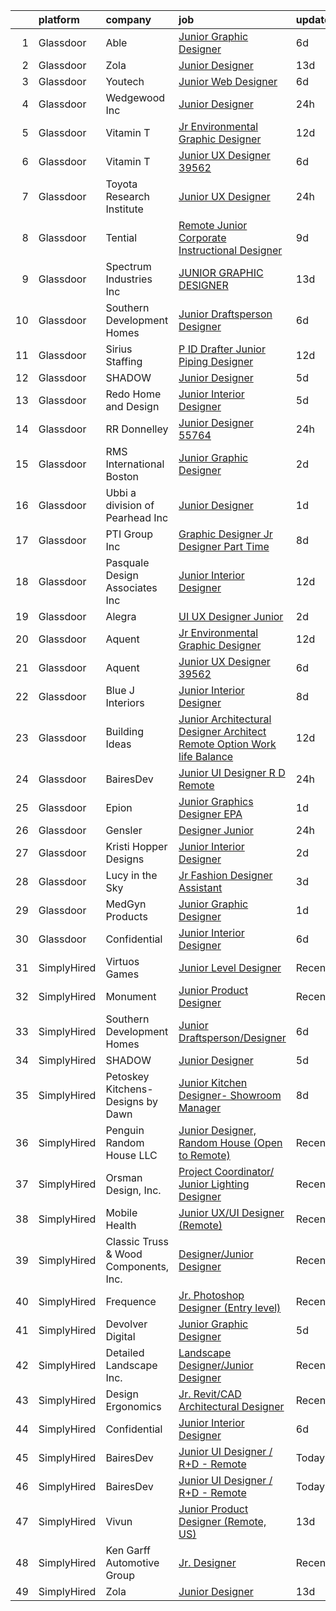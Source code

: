 

|    | platform    | company                               | job                                                                                                                                                                                                                                                                                                                                                                                                                                                                                                                                                                                                                                                                                                                                                                                                                                                                                                                                                                                                                                                                                                                                                                                                                                                                                              | update_time   | location             |
|---:|:------------|:--------------------------------------|:-------------------------------------------------------------------------------------------------------------------------------------------------------------------------------------------------------------------------------------------------------------------------------------------------------------------------------------------------------------------------------------------------------------------------------------------------------------------------------------------------------------------------------------------------------------------------------------------------------------------------------------------------------------------------------------------------------------------------------------------------------------------------------------------------------------------------------------------------------------------------------------------------------------------------------------------------------------------------------------------------------------------------------------------------------------------------------------------------------------------------------------------------------------------------------------------------------------------------------------------------------------------------------------------------|:--------------|:---------------------|
|  1 | Glassdoor   | Able                                  | [Junior Graphic Designer](https://www.glassdoor.com/partner/jobListing.htm?pos=127&ao=1136043&s=58&guid=000001836411ec37b57eb392ff3eaeb2&src=GD_JOB_AD&t=SR&vt=w&ea=1&cs=1_0c916c63&cb=1663831240062&jobListingId=1008142587933&jrtk=3-0-1gdi13r2qii0v801-1gdi13r3ai15s800-880641bb0461eac5-)                                                                                                                                                                                                                                                                                                                                                                                                                                                                                                                                                                                                                                                                                                                                                                                                                                                                                                                                                                                                    | 6d            | Remote               |
|  2 | Glassdoor   | Zola                                  | [Junior Designer](https://www.glassdoor.com/partner/jobListing.htm?pos=125&ao=1136043&s=58&guid=000001836411ec37b57eb392ff3eaeb2&src=GD_JOB_AD&t=SR&vt=w&ea=1&cs=1_7a203795&cb=1663831240062&jobListingId=1008126572537&jrtk=3-0-1gdi13r2qii0v801-1gdi13r3ai15s800-9bc4ce89a76b741a-)                                                                                                                                                                                                                                                                                                                                                                                                                                                                                                                                                                                                                                                                                                                                                                                                                                                                                                                                                                                                            | 13d           | New York, NY         |
|  3 | Glassdoor   | Youtech                               | [Junior Web Designer](https://www.glassdoor.com/partner/jobListing.htm?pos=114&ao=1110586&s=58&guid=000001836411ec37b57eb392ff3eaeb2&src=GD_JOB_AD&t=SR&vt=w&ea=1&cs=1_7897a64d&cb=1663831240061&jobListingId=1008142144584&cpc=2CAED5C921A5F994&jrtk=3-0-1gdi13r2qii0v801-1gdi13r3ai15s800-d5ae73c5507a6bbd--6NYlbfkN0CIYR86DE_j-W8n_kiFTReRw2PfKLlNME9OJ7rpIZtr1-gBkTF8If_0sThYVhjyv9ymy3K17swNAuDIIYlCM6-kFv8Yg2cpTnUpYro4UIuruUCSwN2SbJi34sxCT12uaY519aMmi1tUohSzbVeajlGtKH6WZqrNjVsm2Gdr-ePEw0s-6KeKrWna9gec90NHC2f2bJrcB7CqpC2wmy_waojjlolfbR01wO_3d4R8K9febsVX9I0J-QdEbcWDUmyN4jpP8eQahf94o--dbdWPisySHE7ishhyLKHaaAix7ncDRUB39ol4KD1f8ngvErECX8yzMY-0Pwu1zo_tf9MNOJ9doK-iqvxtHswt5TL_gjo4X83itIaRXQFJynKb5wbfFmOpglCpgPGxFI5BmYY0cg4f1IVSeM2GtuBOH2D_4N1cSVn_9qb8IYGGgBTzF39hJulOuLEhLAB5E5eKItorNup1VD3pE7FK6Ji9TN0CdFuh1CsPXP9bLZUPHsmGTEuYtXs%3D)                                                                                                                                                                                                                                                                                                                                                                                                                                     | 6d            | Lisle, IL            |
|  4 | Glassdoor   | Wedgewood Inc                         | [Junior Designer](https://www.glassdoor.com/partner/jobListing.htm?pos=123&ao=1136043&s=58&guid=000001836411ec37b57eb392ff3eaeb2&src=GD_JOB_AD&t=SR&vt=w&ea=1&cs=1_d1db55d4&cb=1663831240061&jobListingId=1008154539510&jrtk=3-0-1gdi13r2qii0v801-1gdi13r3ai15s800-37cd3794212bea1d-)                                                                                                                                                                                                                                                                                                                                                                                                                                                                                                                                                                                                                                                                                                                                                                                                                                                                                                                                                                                                            | 24h           | Redondo Beach, CA    |
|  5 | Glassdoor   | Vitamin T                             | [Jr  Environmental Graphic Designer](https://www.glassdoor.com/partner/jobListing.htm?pos=120&ao=1110586&s=58&guid=000001836411ec37b57eb392ff3eaeb2&src=GD_JOB_AD&t=SR&vt=w&cs=1_8a449753&cb=1663831240061&jobListingId=1008129863857&cpc=AC285F3A3ECA6BB0&jrtk=3-0-1gdi13r2qii0v801-1gdi13r3ai15s800-e3edd1ff59c9b9a0--6NYlbfkN0DMrcEu7yrtATojKJA7cEzGQ3FdRGWLh0CZQInL4ECGI6k5tN82kdM0cJmh4vC7GggP7zUT0jyVoXSJAKk8MzevS-NwFvMPpKga1x3mZJUukCQsdgIAZ1jz5sZr069Bnq61J4CRVrzkeNE1-DpSosLsnxd7FEc_dd6-u3rWqqO3kxboNzr_DB9sbF8FjphIkt5RvDu5m8MXWlKbBuKHsA4cWggphHheqKrCSyGsyqH9iUvGruVK4SCxOPXwnp2kl-k7IJD6vFeK1bZT1TWt74yGd4RB2ezMJhmC64R6JeCRw1hiCxR4OdQNA1dX4DswyILlX3amMssLf8rYL5mWvvcip8K_n9r7SqqgoQ0dpU-3fUesVyO8IyHQ5fGDi5vaDkoQRfdT8CWyRMML-Rx--uc7L9TBTFA8QSTNLQq-LDxVn4tikppGkv4g_vA8qoTEhhhpSAH3kVrk_7Phrua2cd0d-MwVeC1lQHyesbD8UpuQmA%3D%3D)                                                                                                                                                                                                                                                                                                                                                                                                                                             | 12d           | Los Angeles, CA      |
|  6 | Glassdoor   | Vitamin T                             | [Junior UX Designer   39562](https://www.glassdoor.com/partner/jobListing.htm?pos=117&ao=1110586&s=58&guid=000001836411ec37b57eb392ff3eaeb2&src=GD_JOB_AD&t=SR&vt=w&cs=1_1edf4802&cb=1663831240061&jobListingId=1008143792957&cpc=F41FEAB56D215062&jrtk=3-0-1gdi13r2qii0v801-1gdi13r3ai15s800-d40b49f18d499396--6NYlbfkN0DMrcEu7yrtATojKJA7cEzGQ3FdRGWLh0CZQInL4ECGI6k5tN82kdM0OKoro5eXmjqVcNjgB5epRYiURk8pU6ef5Cj0Vc6yfacMP8uR_qZ7WfPM-xoczbb-TGFDmK4GNG4OgJgk8QyDU28Ocn4pJKUo952bAkP-kkYll87KWmI9HpgcCdHiDHuX_z1il2QPTxRz5UwHFcahg2liHkZRlO0H7jzXRVRM1LegkuRlx08GPscOlsQiS3J1N1g9-EPysoAdBaqSa0Hn1-gvco0_qwzfrz1594-iSGPOwhlswYhfkwVHQKbtwxdbU7WFleeUgQcJFpbpDnCkUQ5f-FmTjpxXQ8QtzFJSO4kgCqD5zK6onPVcriWIO-pTRbpx7ViQ8p3STlcY3IwfFL680YKwLrTFlSmYHQOblPUkmKLdwS8x33JZ6JktncjDyyABem2Hts9JpP2DeDin2Vi9nMq_211546RhGsbrYmqJZ9m_GUTiOA%3D%3D)                                                                                                                                                                                                                                                                                                                                                                                                                                                     | 6d            | Remote               |
|  7 | Glassdoor   | Toyota Research Institute             | [Junior UX Designer](https://www.glassdoor.com/partner/jobListing.htm?pos=116&ao=1110586&s=58&guid=000001836411ec37b57eb392ff3eaeb2&src=GD_JOB_AD&t=SR&vt=w&ea=1&cs=1_9661e63e&cb=1663831240061&jobListingId=1008154395626&cpc=D2F1DE17EE1F43B9&jrtk=3-0-1gdi13r2qii0v801-1gdi13r3ai15s800-f67843274f24dfd7--6NYlbfkN0DSgjPPcnEdvoK3uuxfISLALE6pB1FR7YSHOr_tSg5_QGIhoz_2VqUepdcKLBLI_zT8gjyfR1r67aOTbgheK19SQpXGle3g4VY2c30lMRAY4mIgBgEwCLhgJWsabSw76xIdLQzQTrpVtAGGFxggeZHQv2ARMYsVTb7oNmNoJVFJjyIc4Ag7TCw64-c32vzJS7bqwaGdtFm07lUpp9SskyiTMybtavc5EVoSoixMbcbzQ-PoipfAQuCHK6VqRY4rSu9mDBMNyci_bLcnVMEI7N_IF0gK5p8UgEXqtqtmpi30hYxZRWhQVwvsvEqNOlGsPD-juLZyBaLJjH0LOHL5nr1qrkpGLxjgwkre8P5OK2ylmzb0pQF9rTFS6OTC-yWls3rSSB7IDKoU2Vq0n7rKvOtxXceLqMa6dwZbSxeNCEZRCsDak8z5yWyItkr2HuDaD17A1DzojNWZJwJRNlNqlm9PfXHTYAst2aP67LUWmHq5nhLU9Jxp3g4lZONNXjBZcPbis--ReO1clS2OLBLwDaI21in6CXPETCa8WbCEOORqqUisAZtp5yj3DjYjojkR8EvBRyzp9bTc0QX9FozRhy31)                                                                                                                                                                                                                                                                                                                                                    | 24h           | Los Altos, CA        |
|  8 | Glassdoor   | Tential                               | [Remote Junior Corporate Instructional Designer](https://www.glassdoor.com/partner/jobListing.htm?pos=115&ao=1110586&s=58&guid=000001836411ec37b57eb392ff3eaeb2&src=GD_JOB_AD&t=SR&vt=w&ea=1&cs=1_77956c4d&cb=1663831240061&jobListingId=1008134985399&cpc=8795CF9063CD573D&jrtk=3-0-1gdi13r2qii0v801-1gdi13r3ai15s800-81c0bbf3eb003aed--6NYlbfkN0D_VUMocHtM7-M2l7xhQCiQST1RW5dQjS02UsWe7tYaNAZWZWTzZ6bpJTAOxr1kLZpYfusl-8-EKeHJg1InNYYfsTHb6Q1E4ISlIRK5P81rQB7HANRPt4gbB69OyZYRMBhTrLUME20y2AaGxclPWQyzs1xb-4HhCvITK9PxcsgCR3pOYwBeWHOk08JxWufRYOk50IBXl3da2IQhLSLZ4JchFVnDcKPFGrrFOkT7RuTY_Xe0uVEeG16iNcOTzN77XHCHiMA1pqQG8cxLrQ7-3eVcQICyOuLBQPl4yHDkZPuVMYSIWnSk8vXN-Pmrs_mWsKDL9P7Hrjmo0mHiGrWxWiklwz3k3Em2R_enV5qVBqZ4NfCsU4HcW_GVzAaJ-UDBosoGG7laq-rHhskVpqsyh_hOWZKVm3jJ6IFz2tYK4wdVNbGuwBa3QflJ6DMRYZFvgaTX2ZD8gMmiCASEti0qyWxmptxMupFOfjqnCeV1Y_Y6ZVWDIHiCV6I2DEovjUAMQ637ethApc7ROV8VEd1FKdlX)                                                                                                                                                                                                                                                                                                                                                                                        | 9d            | Remote               |
|  9 | Glassdoor   | Spectrum Industries Inc               | [JUNIOR GRAPHIC DESIGNER](https://www.glassdoor.com/partner/jobListing.htm?pos=124&ao=1136043&s=58&guid=000001836411ec37b57eb392ff3eaeb2&src=GD_JOB_AD&t=SR&vt=w&ea=1&cs=1_f8664f6a&cb=1663831240061&jobListingId=1008127127096&jrtk=3-0-1gdi13r2qii0v801-1gdi13r3ai15s800-245c7a8aade1c99b-)                                                                                                                                                                                                                                                                                                                                                                                                                                                                                                                                                                                                                                                                                                                                                                                                                                                                                                                                                                                                    | 13d           | Remote               |
| 10 | Glassdoor   | Southern Development Homes            | [Junior Draftsperson Designer](https://www.glassdoor.com/partner/jobListing.htm?pos=128&ao=1136043&s=58&guid=000001836411ec37b57eb392ff3eaeb2&src=GD_JOB_AD&t=SR&vt=w&ea=1&cs=1_d69cd072&cb=1663831240062&jobListingId=1008142317710&jrtk=3-0-1gdi13r2qii0v801-1gdi13r3ai15s800-a37d45faa1e4fba2-)                                                                                                                                                                                                                                                                                                                                                                                                                                                                                                                                                                                                                                                                                                                                                                                                                                                                                                                                                                                               | 6d            | Charlottesville, VA  |
| 11 | Glassdoor   | Sirius Staffing                       | [P ID Drafter   Junior Piping Designer](https://www.glassdoor.com/partner/jobListing.htm?pos=105&ao=1110586&s=58&guid=000001836411ec37b57eb392ff3eaeb2&src=GD_JOB_AD&t=SR&vt=w&ea=1&cs=1_c48827f6&cb=1663831240059&jobListingId=1008130450891&cpc=D2877CE1419C0D99&jrtk=3-0-1gdi13r2qii0v801-1gdi13r3ai15s800-873e110fcc61c446--6NYlbfkN0DefmBVt_M6I8bw63euEvOLF3oPw7Dn40b7qCku9EKJriNBX0OsrzKGJ2_Cyv5r60vRZ6fibt3w058hU5keXQZSXdoSd3MorD_Hsza93jykJf3x3GAEi3G-ytO77sDqUCOl_nBX8Tq6nWWaRDHsd7sZKZdNrZpnmtWaRo9hmpAklFChTOFxxOZApLCews8jLqBxwzrZ_qr1Lj_TFNfamcCcn-4rLdK3wBAUHN6cdttgI5_kvRO5is7JJWW9DwhPprB0tkosUEj_gYfpomVf_0QKFqq_MOmfmJ7oyYcTgFJBM241Du9J96EVZBzYyQwn3R_HGIAi36kF2jzGqP8D-CtoFCVRg3ozAnn0lox8r2-DT1b54sORg-2FSL5Z2Jgm5YbMnV4dUS_2SPoJe2iVhHVa5SYLnaogVkTZrBBLhPCadwNSEJDz3-GPugCPyDvJCWDZiqivIJTUtr4iP-9DPIt_wL98FXidBHaYnbAs7s_1kQc6E-crJdYK7TbBxrpLdGXcQ3Q_9W3wAwVZAdOqUAE-Il8UZK913Ki1IWDbiHfqS2IhnE8ZhpadTpZRMItwzY-XvLBoSxj1OSDusUl3yc71G57fmeeCqg-pMuRHNTHACCARmHLWyk-1-0TRaSOrbNFGt0dHTmdwOqFeskPxbFSRkZwcnnmYngcV_Fj4vOmruZw6xNGDj1VKq01uxN6u-bYrdNQT1OPCbSXrNrrU_4lDF_Wb-fEDu1NiD4D7OK48V7CcuB2TKMd3MkLV01TFKdS-y5k6lstqBmG_TsKGD1qq49WUhwEEawjecm26WAE8i-bnVTSPBIUF-z0OhLVZ9kpgf010m5GqHnm8StKxWHBJ5Fg5Uh20gETBWXTcKNGXkGRcm6mtcKxZF8TjJyQEIhQjh-f1oS7zXPyG9uKNySJy) | 12d           | Theodore, AL         |
| 12 | Glassdoor   | SHADOW                                | [Junior Designer](https://www.glassdoor.com/partner/jobListing.htm?pos=122&ao=1136043&s=58&guid=000001836411ec37b57eb392ff3eaeb2&src=GD_JOB_AD&t=SR&vt=w&ea=1&cs=1_fb00676a&cb=1663831240061&jobListingId=1008146093582&jrtk=3-0-1gdi13r2qii0v801-1gdi13r3ai15s800-10db9213cc499d61-)                                                                                                                                                                                                                                                                                                                                                                                                                                                                                                                                                                                                                                                                                                                                                                                                                                                                                                                                                                                                            | 5d            | New York, NY         |
| 13 | Glassdoor   | Redo Home and Design                  | [Junior Interior Designer](https://www.glassdoor.com/partner/jobListing.htm?pos=104&ao=1110586&s=58&guid=000001836411ec37b57eb392ff3eaeb2&src=GD_JOB_AD&t=SR&vt=w&ea=1&cs=1_238a63b6&cb=1663831240059&jobListingId=1008145091301&cpc=5D41213DABD2E4BB&jrtk=3-0-1gdi13r2qii0v801-1gdi13r3ai15s800-27b131564f567590--6NYlbfkN0BKgzQyzTF1Q9mOsR1amaS-juVGLjHt5Cdom-gEF9y-xaA6VVL5_C6wiD8IfYGf7161s0GItLI1HYe_j6cPtTMqBglxFuTYQ0Mc8sMCK7-dv90VjUlpQsL5mq3a1jLuQalQBHc_qf9qKU6nnHa9SuCbw_RM9yIuUd0fGdzNXWx_P3L4ZlimqP13mes8VxYYPFKAF-7E0hHE2P3UwYOJ1YnmmuKyJMj7RlasMelB8K5pU34EuYT2pprjZipUhrDKkZGhYRYPcZytFWmuMmqFvfuLR5bDLgLyQbJk-YFGQBSsnJfHtuKAXm3Rqyewg317RBawWPG69krP0zyuiv2itJoeyJcmhMSGnKm6rt1GlHyGw297dGJ4RW8aki0b1DKPaQ5sWNh-JNqWgmI4DY-ybmSvzvLr-tzBAE5M1XzPny1k9PH6RoJWswrCBCZPUimUcdc04CNdCa-yUvFMCkqfP3m6iUBIj_lcvQM7CGKjDIjKxP8YufXgK93HvKAGl6tAvSFx1DwnDq5fKwydUBD8iOEL)                                                                                                                                                                                                                                                                                                                                                                                                              | 5d            | Nashville, TN        |
| 14 | Glassdoor   | RR Donnelley                          | [Junior Designer   55764](https://www.glassdoor.com/partner/jobListing.htm?pos=106&ao=1110586&s=58&guid=000001836411ec37b57eb392ff3eaeb2&src=GD_JOB_AD&t=SR&vt=w&ea=1&cs=1_5b6cac80&cb=1663831240059&jobListingId=1008153852550&cpc=59DEFF8D475298C3&jrtk=3-0-1gdi13r2qii0v801-1gdi13r3ai15s800-b7ddb6e65827fa45--6NYlbfkN0AD6XRjWzGsYkgq3cP_nmG8Ct3d_1eRbAqPP9NkOlY20LIafsXd39kZCKTtq2QNTOUo4UID47NiHQqqfRL7wR4oVwqsLIYnIEZs7TDVD5ZXBGM1_YH1ku1aaOQNRNq8dNWQk0YCwD8_buRHeIpdCamzeFP-cSx7JWGAZ6p-uIaM3jVIJkZfcy8rgXB--r4FAU_yLz2-kUCAyWpgRz0XD1-now_jhIM21iMODwNlqCQM180DbDRGKpT6QjtVXshBEnk-mT5QS-pZw7edAbUWdffEhYA3Kz27uwSLYPGfWrBVpxyiZSU_FmrOZIQauekNLvm7HsSbWj5ms7GLSaJMwWH-qIbCHwNEF8GD-6hOeipaiAnUkHVyg0ZVaWbzvYPlRSnatmaEIAFTpHIapC8BePOBegWz3lgbZashM-NjwMmiFDckXZQe0g1dlBO1JuUHtZj5jSLCrtbUP9JgvqjYnDzWd6AlOXeZ58t6TG6Yh3KE_U_hodpKiYtQ6IugRzdsIDUWYoek0LqNZDl-KyE1cdRb)                                                                                                                                                                                                                                                                                                                                                                                                               | 24h           | Phoenix, AZ          |
| 15 | Glassdoor   | RMS International Boston              | [Junior Graphic Designer](https://www.glassdoor.com/partner/jobListing.htm?pos=112&ao=1110586&s=58&guid=000001836411ec37b57eb392ff3eaeb2&src=GD_JOB_AD&t=SR&vt=w&ea=1&cs=1_ef4537f5&cb=1663831240060&jobListingId=1008148800174&cpc=1120CD366D53BFD9&jrtk=3-0-1gdi13r2qii0v801-1gdi13r3ai15s800-ca9356081083f44c--6NYlbfkN0BHIfC1zsKGIu0R3teaIu8liT7fbRNLaQeDQfcPJweUK3vTeD_DK7dPD5oU30TWVpranicL0-EhqwIxYTZjSviP-kjl32SA6e3iMdjEfGO2xtlEY0EEB8p5LJmH9qZpjsKI-xVm-5u6yzLEDez-zZX9gHK0-RnAB1fNv48EZbcPHG3Z8GXEc2WyhuWnRVCmRGoTeX1Mp0-ZSIvF9_wqH6Ty1EKjx2vsJqdYP5WW-Z49jj5_wDR_QHB3igw9ftn-mEFb93T-ma2oAcy8Osx4eTzKnJ1EzZznws1pj7czOA7D0PF6bKCUwMJgHsRhn2Qw4TkYGHrIHAw_0l5x2oTO_VGVESVj8PFcBcEguazf2VKqMrusmui3BdOu5k64uEwcvr49mIfvWhY3yrpMVit7N4Tb8MBFfKGDXCNyE89FCt7q1F2U1FIeJ6qG0pQKLHG2E-XhHkHTAec70HT2I_woz4WhaTbEeV03YYTx8U8_JQuXQyiauHKDa4IGSYj8XKyHyuJL5kohpKkCMg%3D%3D)                                                                                                                                                                                                                                                                                                                                                                                                                   | 2d            | Andover, MA          |
| 16 | Glassdoor   | Ubbi  a division of Pearhead Inc      | [Junior Designer](https://www.glassdoor.com/partner/jobListing.htm?pos=121&ao=1136043&s=58&guid=000001836411ec37b57eb392ff3eaeb2&src=GD_JOB_AD&t=SR&vt=w&ea=1&cs=1_443aa346&cb=1663831240061&jobListingId=1008151280868&jrtk=3-0-1gdi13r2qii0v801-1gdi13r3ai15s800-8092f5df4c5279d9-)                                                                                                                                                                                                                                                                                                                                                                                                                                                                                                                                                                                                                                                                                                                                                                                                                                                                                                                                                                                                            | 1d            | Brooklyn, NY         |
| 17 | Glassdoor   | PTI Group  Inc                        | [Graphic Designer Jr  Designer   Part Time](https://www.glassdoor.com/partner/jobListing.htm?pos=113&ao=1110586&s=58&guid=000001836411ec37b57eb392ff3eaeb2&src=GD_JOB_AD&t=SR&vt=w&ea=1&cs=1_36c37f37&cb=1663831240060&jobListingId=1008136531111&cpc=9FE5D8D7282D4400&jrtk=3-0-1gdi13r2qii0v801-1gdi13r3ai15s800-d9238c144ba47ad8--6NYlbfkN0APToHrk7ILONyRglvlT3LJMO76dZGJsKlG8WQjsY8CqzJJDeCOMXQiYKHQ2KF79ji3fcaagy1EgP3UZSMxkLharUliBRbhwqXrYIeceeRntOTsDlw_-iiFMhq1dc7PN945hUwtPDgSCJFe4nvaZ0AqWIC_B6UlnC45WgbjMgV6HWFsPe3qQ4khvulSSnmaN_lrOeZduZkKnLO0mUjyi78pjy13M8Ch9qBxmPkSdEu3PELIQJf7YWvNjzeUgLP_I2r52XwfIedD6ALrQUa5YUevLKPUsAzmQ-H83MpwR_1thoHIbgVoaAkZmRyThUUGh4GeJkEmLtzVwn3WAkszsoCk3b3pykamSalnDUspPQLeiWBm0kr7PpI4pxEJ9xT-_ksf5_rOVw7dKXFUSZ6VJbP8nMzIPFlLVlegLHMJMyCZSKTIuWG7w8adbQcTMhLdTI2Nzz4BxBsovD8PnRLfRfd6l-ZCJyy8tC1rWrczH7OX8vAufVOEJ8KhxRoxv93jnvg_EtQRKTy9wmhwo8Tox_5oFnWg4FQltDE%3D)                                                                                                                                                                                                                                                                                                                                                                               | 8d            | Chesterfield, MO     |
| 18 | Glassdoor   | Pasquale Design Associates  Inc       | [Junior Interior Designer](https://www.glassdoor.com/partner/jobListing.htm?pos=107&ao=1110586&s=58&guid=000001836411ec37b57eb392ff3eaeb2&src=GD_JOB_AD&t=SR&vt=w&ea=1&cs=1_04e55c6f&cb=1663831240060&jobListingId=1008129852818&cpc=7FA2BCC6CA7CFB05&jrtk=3-0-1gdi13r2qii0v801-1gdi13r3ai15s800-61b0abdc7b2b1a14--6NYlbfkN0DeyJ4CP5CzwT7broxeUwKBt3co1QwKwWitRQqJu2WRZ7VTCBHWaFrM_PosJKHjt79PY-lpFntvZfrj1-pzeV4boRhheuo9RZSxBFmoh2Rtkrr1LJmCCXQltN41edChKTExL1pdbOC9ETDbu_Gu2cTkyZj6wrZY5RYaU4mOMrhjPALNFTturcH6J8IeMwXx6u-mz74ozrBXMeHYhgCw4-g_WnF7pInRkhaM2nWa9C1UIjPsn0BuUhxCGHcHAHb1ZXtE0no_Uj8fL5u6C0wJW1RjfkB-YIhJ4Hlbd2ktjLGdnbsO4OU5Gzy3W8nL2IQVkaPYxR90ImwezhJsaxGmbJf43VPhymPRw9R4q01z0_sXMyMa01Z6knXmMDQJ13ynsnlSVhN0VchENRTg_zfALVx6piQYUBhHJyyU5mjiNiH403hNNq06ZM0OI63CvDnMJat66zWzzgt1q8JoYmcVLTt_7KELjgFJPBDaBs6ZKGnmZj9K52iznQEahLrN5uc1TbmfHKwisyYWpOhYpRI9o8JJ)                                                                                                                                                                                                                                                                                                                                                                                                              | 12d           | Tampa, FL            |
| 19 | Glassdoor   | Alegra                                | [UI UX Designer Junior](https://www.glassdoor.com/partner/jobListing.htm?pos=126&ao=1136043&s=58&guid=000001836411ec37b57eb392ff3eaeb2&src=GD_JOB_AD&t=SR&vt=w&ea=1&cs=1_f0256a17&cb=1663831240062&jobListingId=1008149723873&jrtk=3-0-1gdi13r2qii0v801-1gdi13r3ai15s800-78528d52a11542e8-)                                                                                                                                                                                                                                                                                                                                                                                                                                                                                                                                                                                                                                                                                                                                                                                                                                                                                                                                                                                                      | 2d            | Remote               |
| 20 | Glassdoor   | Aquent                                | [Jr  Environmental Graphic Designer](https://www.glassdoor.com/partner/jobListing.htm?pos=119&ao=1110586&s=58&guid=000001836411ec37b57eb392ff3eaeb2&src=GD_JOB_AD&t=SR&vt=w&cs=1_99cda45d&cb=1663831240061&jobListingId=1008129286381&cpc=3BA4CE39D5B5DEF5&jrtk=3-0-1gdi13r2qii0v801-1gdi13r3ai15s800-a6365e1a45911b03--6NYlbfkN0DMrcEu7yrtATojKJA7cEzGQ3FdRGWLh0CZQInL4ECGI9gD0Wolx9R2v-Aex0-GK04mh0gF0r2HiMqpNwxMKDTJdW58kKLG-lsVeD_ZR_DckdJ_g22HV91BGbin97NlMU2uXLvg7cDSAY_cBUDeuZSEINuk4gZzaQ-xPGtgyVEkuWlyAEcx2wWRkTi78ylrKXRI1CPAl0AtnnUJADfo3F3Vuld6XCn6Oo7ZAIFkrO8HM4sMzLyf9kLgAtQ6a6ar8ZmAefcUKQAvwrgWinkC6mjL5hPfC4AEZjAJEcAxcuPY7sd3HRzH_nVno5qrt_MXKD73lPI5JQO7-addS_pWklizOIXSwAcdI3xHJDX2Ad1C6jsTXVP_fMxadHVF9zfxRegSPENwwoDSBmrfIQyEWR-tgp9bxbQug6ijNFJN6CL5e5LJrbdaiPp65FQ9B7IsD8uIc2EAp16WVA%3D%3D)                                                                                                                                                                                                                                                                                                                                                                                                                                                                             | 12d           | Los Angeles, CA      |
| 21 | Glassdoor   | Aquent                                | [Junior UX Designer   39562](https://www.glassdoor.com/partner/jobListing.htm?pos=118&ao=1110586&s=58&guid=000001836411ec37b57eb392ff3eaeb2&src=GD_JOB_AD&t=SR&vt=w&cs=1_e79e72e9&cb=1663831240061&jobListingId=1008143268343&cpc=3BA4CE39D5B5DEF5&jrtk=3-0-1gdi13r2qii0v801-1gdi13r3ai15s800-60d6663289edea4d--6NYlbfkN0DMrcEu7yrtATojKJA7cEzGQ3FdRGWLh0CZQInL4ECGI9gD0Wolx9R2EDT7B77c2cQMRQOZ1xQi8gwATJaMeFYXO-vAbsfBUomsQt7k-RDmrDJoQ113Qu_uPDp7nmZmS5hzAkgk13Cp27GhZwqqilOnjEifrkJUyaTiM-8FdwIlMm-zwAkpkrnovzcKOs6UfzEbhuCg6lpZZv1l8Ru_-O-6G7PJHU0eIgJiH_a1U481lQaq_ZBGSZ4OJi3MKQCvM-1x9CF1AB-WVPDWHED0tmW7hWupTm5GlecLQ1ju04ach2Tx4_HzgkQ6YCm39P-ivQTDhx-4NXoVm5dEqoS5tKKEVCFhTiEUrrtHhonSBY1UfC5QVj4uHz7vCAqXsPA7tsK-MdI_VAwxZjUmNYSSyDj21qQK98HcMM6MgTi4u1cR0AD7tkJJG-sBUzukMUJu2iCnoIUjKLidqIwyy6JzSkGqrdpxlOB7B3M%3D)                                                                                                                                                                                                                                                                                                                                                                                                                                                                   | 6d            | Remote               |
| 22 | Glassdoor   | Blue J Interiors                      | [Junior Interior Designer](https://www.glassdoor.com/partner/jobListing.htm?pos=102&ao=1110586&s=58&guid=000001836411ec37b57eb392ff3eaeb2&src=GD_JOB_AD&t=SR&vt=w&ea=1&cs=1_60104542&cb=1663831240059&jobListingId=1008137059090&cpc=A486F5372BF15452&jrtk=3-0-1gdi13r2qii0v801-1gdi13r3ai15s800-f301d28a5d1ca930--6NYlbfkN0DzaDHVbxJ-LJZej0v9fk4K-FwNocoxjQ_zxp68kPBvcqyzjXk4zrV-wbRO9-isIwf7LmOk5kmTvNpC1SsbgSQOeUDJM3Ov79AwMJh7JZAGBV6MbFkRK7XedKvtPGpcbo_SnS2v7PBHlgshl9RkGqQloSbDcBeJLVOiaOoyA67uLNio6sIBl1ATCnqPOZPHWGCrs_JSBNKMQgVWN8w3jjBJDN4aWhlS5x77OG-ZNDq70G6vsKppnTIv1iDCjD1EYWz6oVqqBbmnp3mVkjUdpa9_8eZemIukYiyPiVArvZ9K4-6pBY6c8f6EEayoO2bJI3ja22aGSHjtr-kl-tRGRVWjn2nQ_fMrRgKX0zwJgkRjUi7hsK7-q74lXUhArhVNAACgpE9S3dS8QQQ9EKv1HcJAlPYo7wEE4ms0qHbyIlOzY8u0l9wOWunKcHKmz8530jNzcHCM2ijzJEyEGU1l2Z-73k5L55cS_zuJ7l6p1lus9Mp4Y_RZcar3bbnB4pYSLBkDAH_yF2itQDBHDV-WTfIc)                                                                                                                                                                                                                                                                                                                                                                                                              | 8d            | Broomfield, CO       |
| 23 | Glassdoor   | Building Ideas                        | [Junior Architectural Designer Architect   Remote Option Work life Balance](https://www.glassdoor.com/partner/jobListing.htm?pos=111&ao=1110586&s=58&guid=000001836411ec37b57eb392ff3eaeb2&src=GD_JOB_AD&t=SR&vt=w&ea=1&cs=1_61f0cf52&cb=1663831240060&jobListingId=1008129365770&cpc=217C45A42544DB93&jrtk=3-0-1gdi13r2qii0v801-1gdi13r3ai15s800-ea6ca61888e8ea57--6NYlbfkN0BoeN8o2TtYIymYcGb3iHz_h7Kekt3ZVqOBcUvSGCcqpehHID3nX_z7p72YZ2b2Z3I8nVW7vD_6BmfNHiJUgihcH7jnK_NGbyHAd2kPHe6-JH7Drm_peyM6MzsSVYPbSFrlAS2jhb6Os4JaXrPWucfq9vSAmSmnIrCkp-7HqOhw4bKiP_t2xNuZjDHBTAU_1r1XLftvh-HY9rtHNZVOVRRg9pZLKR8R9fs0RUlH8l6l0so001fHb5xxEIkuGhDCx98ersJI_sQ_E03SUBbLsy7LnatCtZh9he4rbl5DK38OCiuVWOzhs6FvomfyMz3_nr93jGaGh-JqLnpnBKROU0nhuW27J5_b0Bu8IyEkDKUWQDQOztBl9LAE2u21DLG0uczzcfGbn-_sNsewZ6NB36h-BDGZGNvhkqM1Xbxo9oSwJk6DITc9kwrrLxi1PWCv3h5wbzilq1Bu1Lnb_TbMto718h7Up4bnYSOReAXfq_1TTpsxrTexvNi1F8MWmwmEhLyzni2MTv0uFs3ixjzyRN4RF3jxx0_XJFZNlfA3tmRCWq1dDh84YtW7gqXfolbd7MQ%3D)                                                                                                                                                                                                                                                                                                               | 12d           | Nashville, TN        |
| 24 | Glassdoor   | BairesDev                             | [Junior UI Designer   R D   Remote](https://www.glassdoor.com/partner/jobListing.htm?pos=103&ao=1110586&s=58&guid=000001836411ec37b57eb392ff3eaeb2&src=GD_JOB_AD&t=SR&vt=w&cs=1_00212681&cb=1663831240059&jobListingId=1008153488457&cpc=2CAED5C921A5F994&jrtk=3-0-1gdi13r2qii0v801-1gdi13r3ai15s800-22334d203f101bca--6NYlbfkN0BfEGkshao4EhrCCf7LYqKO8VNtf9vkQrewuI3DmTR_-G3zJxSBeo1ORWaJUaUR2cJI3o73wb8YKaLcgKq9WK8IYI59m15eV8vcglsZZ7ypdJc15E26d6NhZag-UM6mUgzEdNHISO5vO8yL995Y577DP1X9IU0A_Gw2Cg4aVT9LV3eVmAvGo3kVWKGUMFLXDI5g4z8CQMNmV2yaKAfhmkuqcnOwzwR3AGyF3v7QdzmH83LZmm7WzRsbNuo3ZGaZgyj7f8ZEPYxuGOg71_iIPGKfH51dw5Oc1qLLv2XxUj8l_rtEoG1d_RcoY9aPuvtmCZktWyYSsNVvEe097Odp3q7dDtLmA84_AhGDaA7CCN4WN-tNy5zFzuX0Ii2RPm8XI7fCqrgalF-66xRPinSUH1aWY3BbEmpEdSO85pWy_4KWDOTTXpGIS25oN-p9LHGi3diojTnuqWhgSKnuh1dpaK1ctfzccjeG3_Xkn2-VtjSmpVRQbUF-JyuRAuFqrHZOzQtaKEYmIK0BxLH4cZRyK8l09kYGcXTfXIXqOOj_lyP7bxcicaQGRyzi2oItrxzWpMZxgqB79tb3OPB20ANa5AsJ)                                                                                                                                                                                                                                                                                                                                          | 24h           | Colon, PA            |
| 25 | Glassdoor   | Epion                                 | [Junior Graphics Designer   EPA](https://www.glassdoor.com/partner/jobListing.htm?pos=129&ao=1136043&s=58&guid=000001836411ec37b57eb392ff3eaeb2&src=GD_JOB_AD&t=SR&vt=w&ea=1&cs=1_bc52efc2&cb=1663831240062&jobListingId=1008151556127&jrtk=3-0-1gdi13r2qii0v801-1gdi13r3ai15s800-514c94be094b6f47-)                                                                                                                                                                                                                                                                                                                                                                                                                                                                                                                                                                                                                                                                                                                                                                                                                                                                                                                                                                                             | 1d            | Remote               |
| 26 | Glassdoor   | Gensler                               | [Designer   Junior](https://www.glassdoor.com/partner/jobListing.htm?pos=130&ao=1136043&s=58&guid=000001836411ec37b57eb392ff3eaeb2&src=GD_JOB_AD&t=SR&vt=w&cs=1_3aaed168&cb=1663831240062&jobListingId=1008153039723&jrtk=3-0-1gdi13r2qii0v801-1gdi13r3ai15s800-0eadf13679e37dfd-)                                                                                                                                                                                                                                                                                                                                                                                                                                                                                                                                                                                                                                                                                                                                                                                                                                                                                                                                                                                                               | 24h           | Raleigh, NC          |
| 27 | Glassdoor   | Kristi Hopper Designs                 | [Junior Interior Designer](https://www.glassdoor.com/partner/jobListing.htm?pos=109&ao=1110586&s=58&guid=000001836411ec37b57eb392ff3eaeb2&src=GD_JOB_AD&t=SR&vt=w&ea=1&cs=1_acf20878&cb=1663831240060&jobListingId=1008148911069&cpc=39BF0EDDD7C951CC&jrtk=3-0-1gdi13r2qii0v801-1gdi13r3ai15s800-ea55ed7947372a12--6NYlbfkN0BKgzQyzTF1Q9mOsR1amaS-juVGLjHt5Cdom-gEF9y-xaA6VVL5_C6we8amCqxgyK4Clc2uzLOXztkVd4U-W7xM8sBX0YCdFty2J0ue_ZN8MQ75EdE4XjsOV3c9gOO3w2hclad8m8lYioA8vlW612UCi7rtwennpLNyx25gmCQViCVnSIUeIcTIodbn7nmfPf1ZnjmZdvR7rdUzEq-vAW1orMNndRDjuE-xyiNZeUID1gF03g8fKuu1qDdpHWsk4U3q5JQurWGXzaRNwvrHdrMYQ265O4dfmLGrSKGnMkV-pQcBqylsVbOLadhIy_eoEDxXEd0_m8GCF4PU2XbFZwc94nu-IDooGuTLI0pqYwTrramv66lI0VMqWzcRqND5J1EL5Jydks46EM3dOvo-VHoyi9i4XnmWXtJwdNWUZJMec5vvkVrneqyUmIQL1qR5a-BenZRqb8pjFIhiQ3Ubt3yYkD0xSyp_mXU1I93-jFFE9gTU_80XBa6eG9KCAP8_GovLjoZZ-I1JCd_lvk4Ig494)                                                                                                                                                                                                                                                                                                                                                                                                              | 2d            | Lewisville, TX       |
| 28 | Glassdoor   | Lucy in the Sky                       | [Jr  Fashion Designer Assistant](https://www.glassdoor.com/partner/jobListing.htm?pos=108&ao=1110586&s=58&guid=000001836411ec37b57eb392ff3eaeb2&src=GD_JOB_AD&t=SR&vt=w&ea=1&cs=1_34f2a32a&cb=1663831240060&jobListingId=1008147164681&cpc=9FE5D8D7282D4400&jrtk=3-0-1gdi13r2qii0v801-1gdi13r3ai15s800-796bb93a332d1981--6NYlbfkN0BKgzQyzTF1Q9mOsR1amaS-juVGLjHt5Cdom-gEF9y-xaA6VVL5_C6wy9W8Uj5Zikp325kTRIBkuZ1msLjPVnYLiq9yBpSKfemYsiXVCBTaer89HjAaczBuSundhgYEo5VQvnIaBAzSzHHRWCV2QUQzk5xkA6gfJXa36daY0QRkb7wapkJqon8PRYsXDSg4LqJkEBJzvZhRG03oJ3sO6NNzGdYs81FCsYzvkNLipj-DYBy91nhuFGNB5VV-EnrTBXhMWxmhhAfAsGMhv8PJO7T47uKX7ViHXqGOiM9kGLA_3aJrxBIZFxjtQ1o9cF6nk1mWWFoKkxGF2CfQbNrvq9Ucc3sZw6p7pUGA2sYbRVP5PvL-x-fS7Y-tnqcicdR-zzQfD8SGCQrN70jpYVNw4MG-xerQ6E2ZBG8sW6ilDePDiqXxoSr9bh0zK_iwyIpVqZUiKhNsK8tk4X35JmOHFTtiEAWqdY91lbWTdamByT5kk2Rw6ivj-UOAVAkBaX1UhWZxUhPg_aKaPY2xfQHkFolF)                                                                                                                                                                                                                                                                                                                                                                                                        | 3d            | Los Angeles, CA      |
| 29 | Glassdoor   | MedGyn Products                       | [Junior Graphic Designer](https://www.glassdoor.com/partner/jobListing.htm?pos=110&ao=1110586&s=58&guid=000001836411ec37b57eb392ff3eaeb2&src=GD_JOB_AD&t=SR&vt=w&ea=1&cs=1_b14a0848&cb=1663831240060&jobListingId=1008151771566&cpc=444700D72F2ECBCE&jrtk=3-0-1gdi13r2qii0v801-1gdi13r3ai15s800-83f383e228e3d334--6NYlbfkN0AXgPBnfmyBUaToeAm2KseIYRE_P4CYPqdCSnpvnEByI5bJVWjtzG6L8_D6J9q053HouluPR6OGM-bzjeS_xEv277kKl1Rju5hWoz9emmpdZcz4QVVmeVGVjpBuRGeQghjDjQu3JsyTD4Npt1vDVY23pZqJfjMDFvaYBLKokOBISCXIn0G425oXAqPTztXCcmi1R4hXi70uzdFmcWFs1ABlBMLn7tRQX4OPopJN408DpGYG0usj0mZJC_j6UkYyUVCHwc03UxzH7-e3T9amApThbJKvfKj2nfGHwsp03j_GcGECOhuaysV_XoJfSk9lbmnSNhGB1Ptkno3J9IfZ2CIQl8ldAIT-pr8W6o-X-wW6-Y_0jbfuY0bwnsdL1B2eL1LjkYtAg7bOqCcOmw0-vuOczCTOIxfrfKxCYZZijSv9amrGIHoco12iKOh4GJDC-yv1656sC4zMZd8YKHtTdECPLOnx_EsqX4Oqe2e0ctj2iknC-iIGAQRj0e7kRInDOBPuohIeWWlEOw%3D%3D)                                                                                                                                                                                                                                                                                                                                                                                                                   | 1d            | Westmont, IL         |
| 30 | Glassdoor   | Confidential                          | [Junior Interior Designer](https://www.glassdoor.com/partner/jobListing.htm?pos=101&ao=1110586&s=58&guid=000001836411ec37b57eb392ff3eaeb2&src=GD_JOB_AD&t=SR&vt=w&ea=1&cs=1_da2d6700&cb=1663831240059&jobListingId=1008142361521&cpc=FD46F3F613F5EBC1&jrtk=3-0-1gdi13r2qii0v801-1gdi13r3ai15s800-734971ef0518c084--6NYlbfkN0Cr7ZIdR-OXsxkEVl7WOsz_0AmTQUsyUkMkRtjzcdtevLZRuN3ZIzAov_qkk2TtSJN0NffBcsQsovDIVZqoKcO998IdHKx1Whz51cOGl80DaELZksQjgphwl0ecfP2-vBpt1xkjDQajWD3oq9g1lcUT4k8_eCtyfbHempQyuacjI8vZqVnyx0IhqaucrHCKEsuIw_zZzOnGxPAxND6nZ6rUPqGVESJmsmZmxP8qCi7q4FzbEU825kopHRg_TcxHeRSSoVrvJoNgQhWYTJ21XVSqMDvubV114yiovEx3O1Nin1TROXff8RvVeg5onG2lB6z3ek0KFOkglI4_npjA2W6_w8WDQunlCRdGVBoEjN5uCIJE_jsopwFP-pldLUGjJWHlgytxpkm99gKC3nXPTX_qvq6y2F21ZBjKBZlujTHZUIS5lMkFhxr9aq4qKv2hNppmxe3T-g13hanbJOpbtIeiOu0mvPOw_WQJ9LXxA7HFZpEMCs3LApXvOLtBua44MxE_9KWWOAxWgsP5xVf7H6U2)                                                                                                                                                                                                                                                                                                                                                                                                              | 6d            | Hallandale Beach, FL |
| 31 | SimplyHired | Virtuos Games                         | [Junior Level Designer](https://www.simplyhired.com/job/MJF3BTXnIN5WFDFp1sagIJKhJ4tTPe0BfBZOunYzQeRF0q3QjL14sA?q=junior+designer)                                                                                                                                                                                                                                                                                                                                                                                                                                                                                                                                                                                                                                                                                                                                                                                                                                                                                                                                                                                                                                                                                                                                                                | Recently      | California           |
| 32 | SimplyHired | Monument                              | [Junior Product Designer](https://www.simplyhired.com/job/zeN9YpatO9K8WxNwfrTYGguhibeSZT1zk-8SOd3Mq7fqlQl9-e6JEA?q=junior+designer)                                                                                                                                                                                                                                                                                                                                                                                                                                                                                                                                                                                                                                                                                                                                                                                                                                                                                                                                                                                                                                                                                                                                                              | Recently      | New York, NY         |
| 33 | SimplyHired | Southern Development Homes            | [Junior Draftsperson/Designer](https://www.simplyhired.com/job/q18VhK4daqdZPuZqPPfzO46vHzkPKS-fcU75SOIG2qKbkspkqWknXQ?q=junior+designer)                                                                                                                                                                                                                                                                                                                                                                                                                                                                                                                                                                                                                                                                                                                                                                                                                                                                                                                                                                                                                                                                                                                                                         | 6d            | Charlottesville, VA  |
| 34 | SimplyHired | SHADOW                                | [Junior Designer](https://www.simplyhired.com/job/agjV5-y7l0QccSCnq658GZwD0W9D72p0vH3jw7aFomUueqQec7xVvQ?q=junior+designer)                                                                                                                                                                                                                                                                                                                                                                                                                                                                                                                                                                                                                                                                                                                                                                                                                                                                                                                                                                                                                                                                                                                                                                      | 5d            | New York, NY         |
| 35 | SimplyHired | Petoskey Kitchens- Designs by Dawn    | [Junior Kitchen Designer- Showroom Manager](https://www.simplyhired.com/job/bBgCganqxhHUWIHHbG6LIz2kj7TjXarug96hiSAewXa31mDSMjPzGg?q=junior+designer)                                                                                                                                                                                                                                                                                                                                                                                                                                                                                                                                                                                                                                                                                                                                                                                                                                                                                                                                                                                                                                                                                                                                            | 8d            | Petoskey, MI         |
| 36 | SimplyHired | Penguin Random House LLC              | [Junior Designer, Random House (Open to Remote)](https://www.simplyhired.com/job/YO9cGOA5iSYWX3EyHHyLnAzMZHKBXbpadUeaCXhwzvjdv53khg9dPA?q=junior+designer)                                                                                                                                                                                                                                                                                                                                                                                                                                                                                                                                                                                                                                                                                                                                                                                                                                                                                                                                                                                                                                                                                                                                       | Recently      | New York, NY         |
| 37 | SimplyHired | Orsman Design, Inc.                   | [Project Coordinator/ Junior Lighting Designer](https://www.simplyhired.com/job/qeQqXzlfGbdfRBO0FwavW7yHx-gXlxjpMQ_3AE20XIiM4fiojX-q9Q?q=junior+designer)                                                                                                                                                                                                                                                                                                                                                                                                                                                                                                                                                                                                                                                                                                                                                                                                                                                                                                                                                                                                                                                                                                                                        | Recently      | Southampton, NY      |
| 38 | SimplyHired | Mobile Health                         | [Junior UX/UI Designer (Remote)](https://www.simplyhired.com/job/mlVdahn8FjO62I5x3mZ2d_XAvtoB0Q8szhCMLax2laGAPJg_zjkWOA?q=junior+designer)                                                                                                                                                                                                                                                                                                                                                                                                                                                                                                                                                                                                                                                                                                                                                                                                                                                                                                                                                                                                                                                                                                                                                       | Recently      | New York, NY         |
| 39 | SimplyHired | Classic Truss & Wood Components, Inc. | [Designer/Junior Designer](https://www.simplyhired.com/job/FGqsakCnujAqK9zJ0Rb0LjxcM6RXSGOEWIGiN4Zx0Ovay5aTpq7k7Q?q=junior+designer)                                                                                                                                                                                                                                                                                                                                                                                                                                                                                                                                                                                                                                                                                                                                                                                                                                                                                                                                                                                                                                                                                                                                                             | Recently      | Clarksville, IN      |
| 40 | SimplyHired | Frequence                             | [Jr. Photoshop Designer (Entry level)](https://www.simplyhired.com/job/dk_2wWts5Sho9ibIYPoY7yDcDBCvZR4xtjSSYdJQghKdq9mlVvhh-w?q=junior+designer)                                                                                                                                                                                                                                                                                                                                                                                                                                                                                                                                                                                                                                                                                                                                                                                                                                                                                                                                                                                                                                                                                                                                                 | Recently      | Remote               |
| 41 | SimplyHired | Devolver Digital                      | [Junior Graphic Designer](https://www.simplyhired.com/job/asOjyraYAG-Nxt9yQhwPgo_8onimWrFw69HjglVwjrHBV_SbL0Tkwg?q=junior+designer)                                                                                                                                                                                                                                                                                                                                                                                                                                                                                                                                                                                                                                                                                                                                                                                                                                                                                                                                                                                                                                                                                                                                                              | 5d            | Jacksonville, FL     |
| 42 | SimplyHired | Detailed Landscape Inc.               | [Landscape Designer/Junior Designer](https://www.simplyhired.com/job/EhrppFcRWarkccNr432EF5vxGN_NA1B3Nc5BP9BEXyp3UN7zsWfsOg?q=junior+designer)                                                                                                                                                                                                                                                                                                                                                                                                                                                                                                                                                                                                                                                                                                                                                                                                                                                                                                                                                                                                                                                                                                                                                   | Recently      | Fort Collins, CO     |
| 43 | SimplyHired | Design Ergonomics                     | [Jr. Revit/CAD Architectural Designer](https://www.simplyhired.com/job/vALSwbc074iJ6CuqZVpoNo7oxSbm0chbGHQEoIWHTRW4m4zjbnB2iA?q=junior+designer)                                                                                                                                                                                                                                                                                                                                                                                                                                                                                                                                                                                                                                                                                                                                                                                                                                                                                                                                                                                                                                                                                                                                                 | Recently      | Fall River, MA       |
| 44 | SimplyHired | Confidential                          | [Junior Interior Designer](https://www.simplyhired.com/job/hqwDa4I9mZJ8szjajN2xz8eSmIK6ViPninzUyp1KiNIsKEqAKFgM7w?q=junior+designer)                                                                                                                                                                                                                                                                                                                                                                                                                                                                                                                                                                                                                                                                                                                                                                                                                                                                                                                                                                                                                                                                                                                                                             | 6d            | Hallandale Beach, FL |
| 45 | SimplyHired | BairesDev                             | [Junior UI Designer / R+D - Remote](https://www.simplyhired.com/job/k8Ywz9_LOH7xc19B8BkrAEont6m9BAqLbapaH-UcExV2thIsrEqduQ?q=junior+designer)                                                                                                                                                                                                                                                                                                                                                                                                                                                                                                                                                                                                                                                                                                                                                                                                                                                                                                                                                                                                                                                                                                                                                    | Today         | Colon, PA            |
| 46 | SimplyHired | BairesDev                             | [Junior UI Designer / R+D - Remote](https://www.simplyhired.com/job/k8Ywz9_LOH7xc19B8BkrAEont6m9BAqLbapaH-UcExV2thIsrEqduQ?q=junior+designer)                                                                                                                                                                                                                                                                                                                                                                                                                                                                                                                                                                                                                                                                                                                                                                                                                                                                                                                                                                                                                                                                                                                                                    | Today         | Colon, PA            |
| 47 | SimplyHired | Vivun                                 | [Junior Product Designer (Remote, US)](https://www.simplyhired.com/job/0dWCQaRSJI3jaECARSLSc00Sz_iBTm8318XSY40eqUDCGf37JMsg8A?q=junior+designer)                                                                                                                                                                                                                                                                                                                                                                                                                                                                                                                                                                                                                                                                                                                                                                                                                                                                                                                                                                                                                                                                                                                                                 | 13d           | Oakland, CA          |
| 48 | SimplyHired | Ken Garff Automotive Group            | [Jr. Designer](https://www.simplyhired.com/job/Pl5gCyLx3VPeELTeK8S1xuEUzfrcQ6DWLUMXK0rbp01HFLxa1w7YpQ?q=junior+designer)                                                                                                                                                                                                                                                                                                                                                                                                                                                                                                                                                                                                                                                                                                                                                                                                                                                                                                                                                                                                                                                                                                                                                                         | Recently      | Salt Lake City, UT   |
| 49 | SimplyHired | Zola                                  | [Junior Designer](https://www.simplyhired.com/job/eOiO0MJNqGju9efNnhvL4Cbo3XKWBtErPXfllLypb_qIgcm7kKiCfA?q=junior+designer)                                                                                                                                                                                                                                                                                                                                                                                                                                                                                                                                                                                                                                                                                                                                                                                                                                                                                                                                                                                                                                                                                                                                                                      | 13d           | New York, NY         |